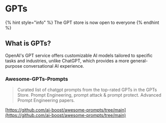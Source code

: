 # GPTs

{% hint style="info" %}
The GPT store is now open to everyone
{% endhint %}

## What is GPTs?

OpenAI's GPT service offers customizable AI models tailored to specific tasks and industries, unlike ChatGPT, which provides a more general-purpose conversational AI experience.



### Awesome-GPTs-Prompts

> Curated list of chatgpt prompts from the top-rated GPTs in the GPTs Store. Prompt Engineering, prompt attack & prompt protect. Advanced Prompt Engineering papers.

[https://github.com/ai-boost/awesome-prompts/tree/main](https://github.com/ai-boost/awesome-prompts/tree/main)







